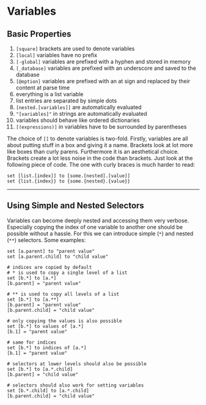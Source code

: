 # Variables

## Basic Properties

1. `[square]` brackets are used to denote variables
2. `[local]` variables have no prefix
3. `[-global]` variables are prefixed with a hyphen and stored in memory
4. `[_database]` variables are prefixed with an underscore and saved to the database
5. `[@option]` variables are prefixed with an at sign and replaced by their content at parse time
6. everything is a list variable
7. list entries are separated by simple dots
8. `[nested.[variables]]` are automatically evaluated
9. `"[variables]"` in strings are automatically evaluated
10. variables should behave like ordered dictionaries
11. `[(expressions)]` in variables have to be surrounded by parentheses

The choice of `[]` to denote variables is two-fold. Firstly, variables are all about 
putting stuff in a box and giving it a name. Brackets look at lot more like boxes than
curly parens. Furthermore it is an aesthetical choice. Brackets create a lot less noise
in the code than brackets. Just look at the following piece of code. The one with
curly braces is much harder to read:

```
set [list.[index]] to [some.[nested].[value]]
set {list.{index}} to {some.{nested}.{value}}
```

---

## Using Simple and Nested Selectors

Variables can become deeply nested and accessing them very verbose.
Especially copying the index of one variable to another one should
be possible without a hassle. For this we can introduce simple (`*`) and
nested (`**`) selectors. Some examples:


```
set [a.parent] to "parent value"
set [a.parent.child] to "child value"

# indices are copied by default
# * is used to copy a single level of a list
set [b.*] to [a.*]
[b.parent] = "parent value"

# ** is used to copy all levels of a list
set [b.*] to [a.**]
[b.parent] = "parent value"
[b.parent.child] = "child value"

# only copying the values is also possible
set [b.*] to values of [a.*]
[b.1] = "parent value"

# same for indices
set [b.*] to indices of [a.*]
[b.1] = "parent value"

# selectors at lower levels should also be possible
set [b.*] to [a.*.child]
[b.parent] = "child value"

# selectors should also work for setting variables
set [b.*.child] to [a.*.child]
[b.parent.child] = "child value"
```
